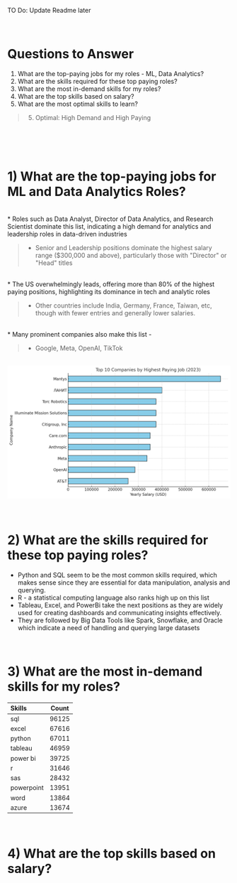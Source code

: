 TO Do: Update Readme later<br>

# <br>Questions to Answer
1) What are the top-paying jobs for my roles - ML, Data Analytics?
2) What are the skills required for these top paying roles?
3) What are the most in-demand skills for my roles?
4) What are the top skills based on salary?
5) What are the most optimal skills to learn?
> 5. Optimal: High Demand and High Paying

# <br><br>1) What are the top-paying jobs for ML and Data Analytics Roles?

<br>* Roles such as Data Analyst, Director of Data Analytics, and Research Scientist dominate this list, indicating a high demand for analytics and leadership roles in data-driven industries
>* Senior and Leadership positions dominate the highest salary range ($300,000 and above), particularly those with "Director" or "Head" titles

<br>* The US overwhelmingly leads, offering more than 80% of the highest paying positions, highlighting its dominance in tech and analytic roles
>* Other countries include India, Germany, France, Taiwan, etc, though with fewer entries and generally lower salaries.

<br>* Many prominent companies also make this list -
> * Google, Meta, OpenAI, TikTok

<br>![plot](./1_Top_Companies_by_Pay_Graph.png)

# <br>2) What are the skills required for these top paying roles?

* Python and SQL seem to be the most common skills required, which makes sense since they are essential for data manipulation, analysis and querying.
* R - a statistical computing language also ranks high up on this list
* Tableau, Excel, and PowerBi take the next positions as they are widely used for creating dashboards and communicating insights effectively.
* They are followed by Big Data Tools like Spark, Snowflake, and Oracle which indicate a need of handling and querying large datasets<br>

# <br>3) What are the most in-demand skills for my roles?

| Skills | Count |
|:---------|:-------:|
|sql | 96125 |
| excel | 67616 |
| python | 67011 |
| tableau | 46959 |
| power bi | 39725 | 
| r | 31646 |
| sas | 28432 |
| powerpoint | 13951 |
| word | 13864 |
| azure | 13674 |

# <br>4) What are the top skills based on salary?
